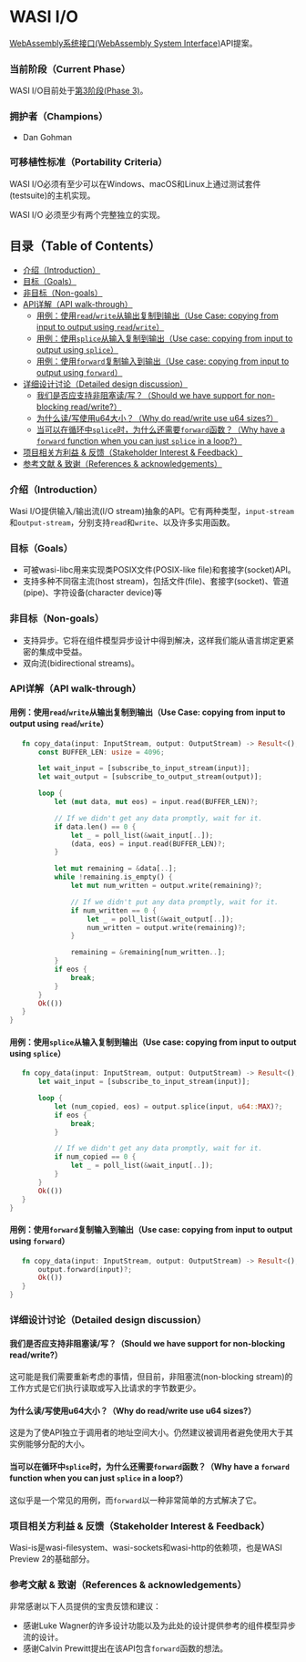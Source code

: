 # WASI I/O

[WebAssembly系统接口(WebAssembly System Interface)](https://github.com/WebAssembly/WASI)API提案。

### 当前阶段（Current Phase）

WASI I/O目前处于[第3阶段(Phase 3)][Phase 3]。

[Phase 3]: https://github.com/WebAssembly/WASI/blob/main/Proposals.md#phase-3---implementation-phase-cg--wg

### 拥护者（Champions）

- Dan Gohman

### 可移植性标准（Portability Criteria）

WASI I/O必须有至少可以在Windows、macOS和Linux上通过测试套件(testsuite)的主机实现。

WASI I/O 必须至少有两个完整独立的实现。

## 目录（Table of Contents）

- [介绍（Introduction）](#介绍introduction)
- [目标（Goals）](#目标goals)
- [非目标（Non-goals）](#非目标non-goals)
- [API详解（API walk-through）](#API详解api-walk-through)
  - [用例：使用`read`/`write`从输出复制到输出（Use Case: copying from input to output using `read`/`write`）](#用例使用readwrite从输出复制到输出use-case-copying-from-input-to-output-using-readwrite)
  - [用例：使用`splice`从输入复制到输出（Use case: copying from input to output using `splice`）](#用例使用splice从输入复制到输出use-case-copying-from-input-to-output-using-splice)
  - [用例：使用`forward`复制输入到输出（Use case: copying from input to output using `forward`）](#用例使用forward复制输入到输出use-case-copying-from-input-to-output-using-forward)
- [详细设计讨论（Detailed design discussion）](#详细设计讨论detailed-design-discussion)
  - [我们是否应支持非阻塞读/写？（Should we have support for non-blocking read/write?）](#我们是否应支持非阻塞读写should-we-have-support-for-non-blocking-readwrite)
  - [为什么读/写使用u64大小？（Why do read/write use u64 sizes?）](#为什么读写使用u64大小why-do-readwrite-use-u64-sizes)
  - [当可以在循环中`splice`时，为什么还需要`forward`函数？（Why have a `forward` function when you can just `splice` in a loop?）](#当可以在循环中splice时为什么还需要forward函数why-have-a-forward-function-when-you-can-just-splice-in-a-loop)
- [项目相关方利益 & 反馈（Stakeholder Interest & Feedback）](#项目相关方利益--反馈stakeholder-interest--feedback)
- [参考文献 & 致谢（References & acknowledgements）](#参考文献--致谢references--acknowledgements)

### 介绍（Introduction）

Wasi I/O提供输入/输出流(I/O stream)抽象的API。它有两种类型，`input-stream`和`output-stream`，分别支持`read`和`write`、以及许多实用函数。

### 目标（Goals）

 - 可被wasi-libc用来实现类POSIX文件(POSIX-like file)和套接字(socket)API。
 - 支持多种不同宿主流(host stream)，包括文件(file)、套接字(socket)、管道(pipe)、字符设备(character device)等

### 非目标（Non-goals）

 - 支持异步。它将在组件模型异步设计中得到解决，这样我们能从语言绑定更紧密的集成中受益。
 - 双向流(bidirectional streams)。

### API详解（API walk-through）

#### 用例：使用`read`/`write`从输出复制到输出（Use Case: copying from input to output using `read`/`write`）

```rust
   fn copy_data(input: InputStream, output: OutputStream) -> Result<(), StreamError> {
       const BUFFER_LEN: usize = 4096;

       let wait_input = [subscribe_to_input_stream(input)];
       let wait_output = [subscribe_to_output_stream(output)];

       loop {
           let (mut data, mut eos) = input.read(BUFFER_LEN)?;

           // If we didn't get any data promptly, wait for it.
           if data.len() == 0 {
               let _ = poll_list(&wait_input[..]);
               (data, eos) = input.read(BUFFER_LEN)?;
           }

           let mut remaining = &data[..];
           while !remaining.is_empty() {
               let mut num_written = output.write(remaining)?;

               // If we didn't put any data promptly, wait for it.
               if num_written == 0 {
                   let _ = poll_list(&wait_output[..]);
                   num_written = output.write(remaining)?;
               }

               remaining = &remaining[num_written..];
           }
           if eos {
               break;
           }
       }
       Ok(())
   }
}
```

#### 用例：使用`splice`从输入复制到输出（Use case: copying from input to output using `splice`）

```rust
   fn copy_data(input: InputStream, output: OutputStream) -> Result<(), StreamError> {
       let wait_input = [subscribe_to_input_stream(input)];

       loop {
           let (num_copied, eos) = output.splice(input, u64::MAX)?;
           if eos {
               break;
           }

           // If we didn't get any data promptly, wait for it.
           if num_copied == 0 {
               let _ = poll_list(&wait_input[..]);
           }
       }
       Ok(())
   }
}
```

#### 用例：使用`forward`复制输入到输出（Use case: copying from input to output using `forward`）

```rust
   fn copy_data(input: InputStream, output: OutputStream) -> Result<(), StreamError> {
       output.forward(input)?;
       Ok(())
   }
}
```

### 详细设计讨论（Detailed design discussion）

#### 我们是否应支持非阻塞读/写？（Should we have support for non-blocking read/write?）

这可能是我们需要重新考虑的事情，但目前，非阻塞流(non-blocking stream)的工作方式是它们执行读取或写入比请求的字节数更少。

#### 为什么读/写使用u64大小？（Why do read/write use u64 sizes?）

这是为了使API独立于调用者的地址空间大小。仍然建议被调用者避免使用大于其实例能够分配的大小。

#### 当可以在循环中`splice`时，为什么还需要`forward`函数？（Why have a `forward` function when you can just `splice` in a loop?）

这似乎是一个常见的用例，而`forward`以一种非常简单的方式解决了它。

### 项目相关方利益 & 反馈（Stakeholder Interest & Feedback）

Wasi-is是wasi-filesystem、wasi-sockets和wasi-http的依赖项，也是WASI Preview 2的基础部分。

### 参考文献 & 致谢（References & acknowledgements）

非常感谢以下人员提供的宝贵反馈和建议：

- 感谢Luke Wagner的许多设计功能以及为此处的设计提供参考的组件模型异步流的设计。
- 感谢Calvin Prewitt提出在该API包含`forward`函数的想法。
